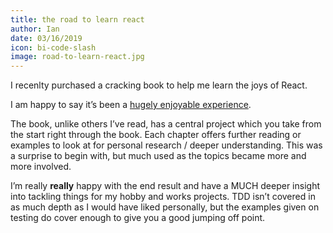 ```yaml
---
title: the road to learn react
author: Ian
date: 03/16/2019
icon: bi-code-slash
image: road-to-learn-react.jpg
---
```


I recenlty purchased a cracking book to help me learn the joys of React.

I am happy to say it’s been a [hugely enjoyable experience](https://www.amazon.co.uk/gp/product/172004399X/ref=ppx_yo_dt_b_asin_title_o05_s00?ie=UTF8&psc=1).

The book, unlike others I’ve read, has a central project which you take from the start right through the book. Each chapter offers further reading or examples to look at for personal research / deeper understanding. This was a surprise to begin with, but much used as the topics became more and more involved.

I’m really **really** happy with the end result and have a MUCH deeper insight into tackling things for my hobby and works projects. TDD isn’t covered in as much depth as I would have liked personally, but the examples given on testing do cover enough to give you a good jumping off point.
